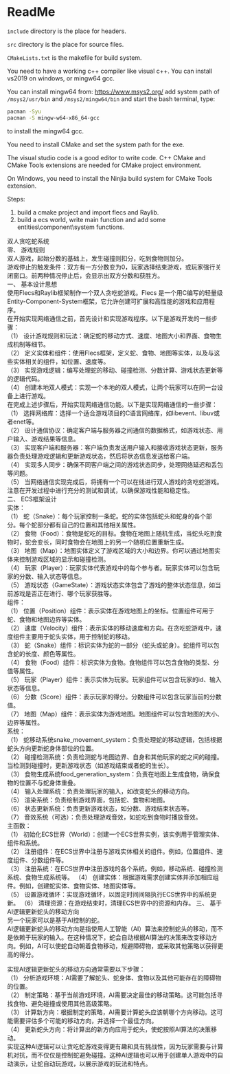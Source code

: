 # ReadMe

`include` directory is the place for headers.

`src` directory is the place for source files.

`CMakeLists.txt` is the makefile for build system.

You need to have a working c++ compiler like visual c++. You can install vs2019 on windows, or mingw64 gcc.

You can install mingw64 from:
https://www.msys2.org/ 
add system path of `/msys2/usr/bin` and `/msys2/mingw64/bin`
and start the bash terminal, type:
```bash
pacman -Syu 
pacman -S mingw-w64-x86_64-gcc 
```
to install the mingw64 gcc.

You need to install CMake and set the system path for the exe.

The visual studio code is a good editor to write code. C++ CMake and CMake Tools extensions are needed for CMake project environment. 

On Windows, you need to install the Ninjia build system for CMake Tools extension.

Steps:
1. build a cmake project and import flecs and Raylib.
2. build a ecs world, write main function and add some entities\component\system functions.


双人贪吃蛇系统  
零、    游戏规则  
双人游戏，起始分数的基础上，发生碰撞则扣分，吃到食物则加分。  
游戏停止的触发条件：双方有一方分数变为0，玩家选择结束游戏，或玩家强行关闭窗口。前两种情况停止后，会显示出双方分数和获胜方。  
一、	基本设计思想  
使用Flecs和Raylib框架制作一个双人贪吃蛇游戏。Flecs 是一个用C编写的轻量级Entity-Component-System框架，它允许创建可扩展和高性能的游戏和应用程序。  
在开始实现网络通信之前，首先设计和实现游戏程序。以下是游戏开发的一些步骤：  
（1）	设计游戏规则和玩法：确定蛇的移动方式、速度、地图大小和界面、食物生成机制等细节。  
（2）	定义实体和组件：使用Flecs框架，定义蛇、食物、地图等实体，以及与这些实体相关的组件，如位置、速度等。  
（3）	实现游戏逻辑：编写处理蛇的移动、碰撞检测、分数计算、游戏状态更新等的逻辑代码。  
（4）	创建本地双人模式：实现一个本地的双人模式，让两个玩家可以在同一台设备上进行游戏。  
在完成上述步骤后，开始实现网络通信功能。以下是实现网络通信的一些步骤：  
（1）	选择网络库：选择一个适合游戏项目的C语言网络库，如libevent、libuv或者enet等。  
（2）	设计通信协议：确定客户端与服务器之间通信的数据格式，如游戏状态、用户输入、游戏结果等信息。  
（3）	实现客户端和服务器：客户端负责发送用户输入和接收游戏状态更新，服务器负责处理游戏逻辑和更新游戏状态，然后将状态信息发送给客户端。  
（4）	实现多人同步：确保不同客户端之间的游戏状态同步，处理网络延迟和丢包等问题。  
（5）	当网络通信实现完成后，将拥有一个可以在线进行双人游戏的贪吃蛇游戏。注意在开发过程中进行充分的测试和调试，以确保游戏性能和稳定性。  
二、	ECS框架设计  
实体：  
（1）	蛇（Snake）：每个玩家控制一条蛇。蛇的实体包括蛇头和蛇身的各个部分。每个蛇部分都有自己的位置和其他相关属性。  
（2）	食物（Food）：食物是蛇吃的目标。食物在地图上随机生成，当蛇头吃到食物时，蛇会变长，同时食物会在地图上的另一个随机位置重新生成。  
（3）	地图（Map）：地图实体定义了游戏区域的大小和边界。你可以通过地图实体来控制游戏区域的显示和碰撞检测。  
（4）	玩家（Player）：玩家实体代表游戏中的每个参与者。玩家实体可以包含玩家的分数、输入状态等信息。  
（5）	游戏状态（GameState）：游戏状态实体包含了游戏的整体状态信息，如当前游戏是否正在进行、哪个玩家获胜等。  
组件：  
（1）	位置（Position）组件：表示实体在游戏地图上的坐标。位置组件可用于蛇、食物和地图边界等实体。  
（2）	速度（Velocity）组件：表示实体的移动速度和方向。在贪吃蛇游戏中，速度组件主要用于蛇头实体，用于控制蛇的移动。  
（3）	蛇（Snake）组件：标识实体为蛇的一部分（蛇头或蛇身）。蛇组件可以包含蛇的长度、颜色等属性。  
（4）	食物（Food）组件：标识实体为食物。食物组件可以包含食物的类型、分值等属性。  
（5）	玩家（Player）组件：表示实体为玩家。玩家组件可以包含玩家的id、输入状态等信息。  
（6）	分数（Score）组件：表示玩家的得分。分数组件可以包含玩家当前的分数值。  
（7）	地图（Map）组件：表示实体为游戏地图。地图组件可以包含地图的大小、边界等属性。   
系统：  
（1）	蛇移动系统snake_movement_system：负责处理蛇的移动逻辑，包括根据蛇头方向更新蛇身体部位的位置。   
（2）	碰撞检测系统：负责检测蛇与地图边界、自身和其他玩家的蛇之间的碰撞。当检测到碰撞时，更新游戏状态（如游戏结束或者蛇的生长）。  
（3）	食物生成系统food_generation_system：负责在地图上生成食物，确保食物的位置不与蛇身体重叠。    
（4）	输入处理系统：负责处理玩家的输入，如改变蛇头的移动方向。    
（5）	渲染系统：负责绘制游戏界面，包括蛇、食物和地图。    
（6）	状态更新系统：负责更新游戏状态，如分数、游戏结束状态等。    
（7）	音效系统（可选）：负责处理游戏音效，如蛇吃到食物时播放音效。    
主函数：    
（1）	初始化ECS世界（World）：创建一个ECS世界实例，该实例用于管理实体、组件和系统。   
（2）	注册组件：在ECS世界中注册与游戏实体相关的组件。例如，位置组件、速度组件、分数组件等。   
（3）	注册系统：在ECS世界中注册游戏的各个系统。例如，移动系统、碰撞检测系统、食物生成系统等。 
（4）	创建实体：根据游戏需求创建实体并添加相应组件。例如，创建蛇实体、食物实体、地图实体等。  
（5）	设置游戏循环：实现游戏循环，以固定时间间隔执行ECS世界中的系统更新。 
（6）	清理资源：在游戏结束时，清理ECS世界中的资源和内存。 
三、	基于AI逻辑更新蛇头的移动方向    
另一个玩家可以是基于AI控制的蛇。    
AI逻辑更新蛇头的移动方向是指使用人工智能（AI）算法来控制蛇头的移动，而不是依赖于玩家的输入。在这种情况下，蛇会自动根据AI算法的决策来改变移动方向。例如，AI可以使蛇自动朝着食物移动，规避障碍物，或采取其他策略以获得更高的得分。    

实现AI逻辑更新蛇头的移动方向通常需要以下步骤：  
（1）	分析游戏环境：AI需要了解蛇头、蛇身体、食物以及其他可能存在的障碍物的位置。  
（2）	制定策略：基于当前游戏环境，AI需要决定最佳的移动策略。这可能包括寻找食物、避免碰撞或使用其他高级策略。  
（3）	计算新方向：根据制定的策略，AI需要计算蛇头应该朝哪个方向移动。这可能需要评估多个可能的移动方向，并选择一个最佳方向。    
（4）	更新蛇头方向：将计算出的新方向应用于蛇头，使蛇按照AI算法的决策移动。    
实现这种AI逻辑可以让贪吃蛇游戏变得更有趣和具有挑战性，因为玩家需要与计算机对抗，而不仅仅是控制蛇避免碰撞。这种AI逻辑也可以用于创建单人游戏中的自动演示，让蛇自动玩游戏，以展示游戏的玩法和特点。    

